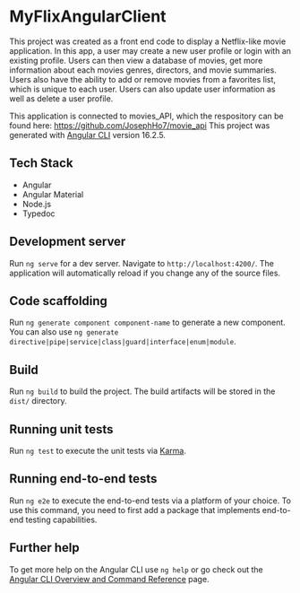 # MyFlixAngularClient
This project was created as a front end code to display a Netflix-like movie application. In this app, a user may create a new user profile or login with an existing 
profile. Users can then view a database of movies, get more information about each movies genres, directors, and movie summaries. Users also have the ability to 
add or remove movies from a favorites list, which is unique to each user. Users can also update user information as well as delete a user profile. 

This application is connected to movies_API, which the respository can be found here: https://github.com/JosephHo7/movie_api
This project was generated with [Angular CLI](https://github.com/angular/angular-cli) version 16.2.5. 

## Tech Stack
- Angular
- Angular Material
- Node.js
- Typedoc
  
## Development server

Run `ng serve` for a dev server. Navigate to `http://localhost:4200/`. The application will automatically reload if you change any of the source files.

## Code scaffolding

Run `ng generate component component-name` to generate a new component. You can also use `ng generate directive|pipe|service|class|guard|interface|enum|module`.

## Build

Run `ng build` to build the project. The build artifacts will be stored in the `dist/` directory.

## Running unit tests

Run `ng test` to execute the unit tests via [Karma](https://karma-runner.github.io).

## Running end-to-end tests

Run `ng e2e` to execute the end-to-end tests via a platform of your choice. To use this command, you need to first add a package that implements end-to-end testing capabilities.

## Further help

To get more help on the Angular CLI use `ng help` or go check out the [Angular CLI Overview and Command Reference](https://angular.io/cli) page.

